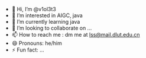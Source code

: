 - 👋 Hi, I’m @v1ol3t3
- 👀 I’m interested in AIGC, java
- 🌱 I’m currently learning java 
- 💞️ I’m looking to collaborate on ...
- 📫 How to reach me : dm me at lss@mail.dlut.edu.cn
- 😄 Pronouns: he/him
- ⚡ Fun fact: ...

<!---
v1ol3t3/v1ol3t3 is a ✨ special ✨ repository because its `README.md` (this file) appears on your GitHub profile.
You can click the Preview link to take a look at your changes.
--->
